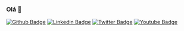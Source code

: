 ### Olá 👋

[![Github Badge](https://img.shields.io/badge/-Github-000?style=flat-square&logo=Github&logoColor=white&link=https://github.com/fabiojspereira)](https://github.com/fabiojspereira)
[![Linkedin Badge](https://img.shields.io/badge/-LinkedIn-blue?style=flat-square&logo=Linkedin&logoColor=white&link=https://www.linkedin.com/in/fábiojspereira/)](https://www.linkedin.com/in/fábiojspereira/)
[![Twitter Badge](https://img.shields.io/badge/-Twitter-1ca0f1?style=flat-square&labelColor=1ca0f1&logo=twitter&logoColor=white&link=https://twitter.com/fabiojspereira)](https://twitter.com/fabiojspereira)
[![Youtube Badge](https://img.shields.io/badge/-YouTube-ff0000?style=flat-square&labelColor=ff0000&logo=youtube&logoColor=white&link=https://www.youtube.com/user/TreinaWeb)](https://www.youtube.com/user/TreinaWeb)


